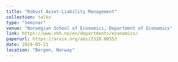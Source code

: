 ```yaml
---
title: "Robust Asset-Liability Management"
collection: talks
type: "Seminar"
venue: "Norwegian School of Economics, Department of Economics"
link: https://www.nhh.no/en/departments/economics/
paperurl: https://arxiv.org/abs/2310.00553
date: 2024-05-21
location: "Bergen, Norway"
---
```

